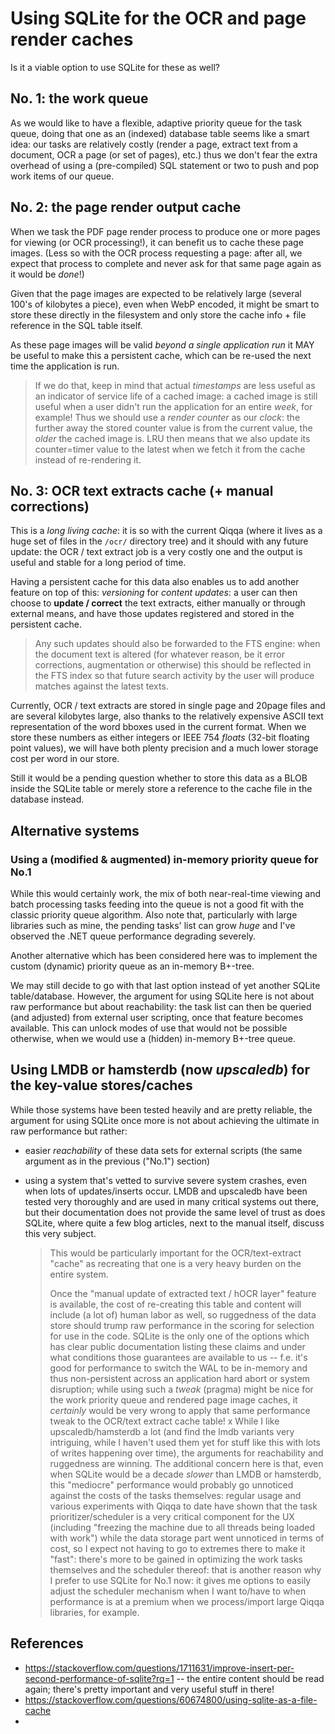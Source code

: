 # Using SQLite for the OCR and page render caches

Is it a viable option to use SQLite for these as well?

## No. 1: the work queue

As we would like to have a flexible, adaptive priority queue for the task queue, doing that one as an (indexed) database table seems like a smart idea: our tasks are relatively costly (render a page, extract text from a document, OCR a page (or set of pages), etc.) thus we don't fear the extra overhead of using a (pre-compiled) SQL statement or two to push and pop work items of our queue.

## No. 2: the page render output cache

When we task the PDF page render process to produce one or more pages for viewing (or OCR processing!), it can benefit us to cache these page images. (Less so with the OCR process requesting a page: after all, we expect that process to complete and never ask for that same page again as it would be *done*!)

Given that the page images are expected to be relatively large (several 100's of kilobytes a piece), even when WebP encoded, it might be smart to store these directly in the filesystem and only store the cache info + file reference in the SQL table itself.

As these page images will be valid *beyond a single application run* it MAY be useful to make this a persistent cache, which can be re-used the next time the application is run.

> If we do that, keep in mind that actual *timestamps* are less useful as an indicator of service life of a cached image: a cached image is still useful when a user didn't run the application for an entire *week*, for example! Thus we should use a *render counter* as our *clock*: the further away the stored counter value is from the current value, the *older* the cached image is. LRU then means that we also update its counter=timer value to the latest when we fetch it from the cache instead of re-rendering it.

## No. 3: OCR text extracts cache (+ manual corrections)

This is a *long living cache*: it is so with the current Qiqqa (where it lives as a huge set of files in the `/ocr/` directory tree) and it should with any future update: the OCR / text extract job is a very costly one and the output is useful and stable for a long period of time.

Having a persistent cache for this data also enables us to add another feature on top of this: *versioning* for *content updates*: a user can then choose to **update / correct** the text extracts, either manually or through external means, and have those updates registered and stored in the persistent cache.

> Any such updates should also be forwarded to the FTS engine: when the document text is altered (for whatever reason, be it error corrections, augmentation or otherwise) this should be reflected in the FTS index so that future search activity by the user will produce matches against the latest texts.

Currently, OCR / text extracts are stored in single page and 20page files and are several kilobytes large, also thanks to the relatively expensive ASCII text representation of the word bboxes used in the current format. When we store these numbers as either integers or IEEE 754 *floats* (32-bit floating point values), we will have both plenty precision and a much lower storage cost per word in our store. 

Still it would be a pending question whether to store this data as a BLOB inside the SQLite table or merely store a reference to the cache file in the database instead.


## Alternative systems

### Using a (modified & augmented) in-memory priority queue for No.1

While this would certainly work, the mix of both near-real-time viewing and batch processing tasks feeding into the queue is not a good fit with the classic priority queue algorithm. Also note that, particularly with large libraries such as mine, the pending tasks' list can grow *huge* and I've observed the .NET queue performance degrading severely.

Another alternative which has been considered here was to implement the custom (dynamic) priority queue as an in-memory B+-tree.

We may still decide to go with that last option instead of yet another SQLite table/database.
However, the argument for using SQLite here is not about raw performance but about reachability: the task list can then be queried (and adjusted) from external user scripting, once that feature becomes available. This can unlock modes of use that would not be possible otherwise, when we would use a (hidden) in-memory B+-tree queue.


## Using LMDB or hamsterdb (now *upscaledb*) for the key-value stores/caches

While those systems have been tested heavily and are pretty reliable, the argument for using SQLite once more is not about achieving the ultimate in raw performance but rather:
- easier *reachability* of these data sets for external scripts (the same argument as in the previous ("No.1") section)
- using a system that's vetted to survive severe system crashes, even when lots of updates/inserts occur. LMDB and upscaledb have been tested very thoroughly and are used in many critical systems out there, but their documentation does not provide the same level of trust as does SQLite, where quite a few blog articles, next to the manual itself, discuss this very subject. 
 
  > This would be particularly important for the OCR/text-extract "cache" as recreating that one is a very heavy burden on the entire system. 
  > 
  > Once the "manual update of extracted text / hOCR layer" feature is available, the cost of re-creating this table and content will include (a lot of) human labor as well, so ruggedness of the data store should trump raw performance in the scoring for selection for use in the code. SQLite is the only one of the options which has clear public documentation listing these claims and under what conditions those guarantees are available to us -- f.e. it's good for performance to switch the WAL to be in-memory and thus non-persistent across an application hard abort or system disruption; while using such a *tweak* (pragma) might be nice for the work priority queue and rendered page image caches, it *certainly* would be very wrong to apply that same performance tweak to the OCR/text extract cache table!
  > x
  > While I like upscaledb/hamsterdb a lot (and find the lmdb variants very intriguing, while I haven't used them yet for stuff like this with lots of writes happening over time), the arguments for reachability and ruggedness are winning. The additional concern here is that, even when SQLite would be a decade *slower* than LMDB or hamsterdb, this "mediocre" performance would probably go unnoticed against the costs of the tasks themselves: regular usage and various experiments with Qiqqa to date have shown that the task prioritizer/scheduler is a very critical component for the UX (including "freezing the machine due to all threads being loaded with work") while the data storage part went unnoticed in terms of cost, so I expect not having to go to extremes there to make it "fast": there's more to be gained in optimizing the work tasks themselves and the scheduler thereof: that is another reason why I prefer to use SQLite for No.1 now: it gives me options to easily adjust the scheduler mechanism when I want to/have to when performance is at a premium when we process/import large Qiqqa libraries, for example.
  


## References

- https://stackoverflow.com/questions/1711631/improve-insert-per-second-performance-of-sqlite?rq=1 -- the entire content should be read again; there's pretty important and very useful stuff in there!
- https://stackoverflow.com/questions/60674800/using-sqlite-as-a-file-cache
- 

